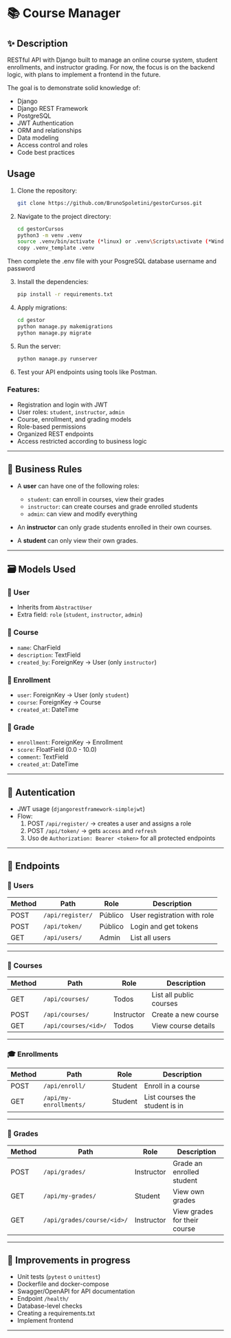 # 📚 Course Manager

## ✨ Description

RESTful API with Django built to manage an online course system, student enrollments, and instructor grading.
For now, the focus is on the backend logic, with plans to implement a frontend in the future.

The goal is to demonstrate solid knowledge of:
- Django
- Django REST Framework
- PostgreSQL
- JWT Authentication
- ORM and relationships
- Data modeling
- Access control and roles
- Code best practices

## Usage

1. Clone the repository:

   ```bash
   git clone https://github.com/BrunoSpoletini/gestorCursos.git
   ```

2. Navigate to the project directory:

   ```bash
   cd gestorCursos
   python3 -m venv .venv
   source .venv/bin/activate (*linux) or .venv\Scripts\activate (*Windows)
   copy .venv_template .venv
   ```
Then complete the .env file with your PosgreSQL database username and password

3. Install the dependencies:

   ```bash
   pip install -r requirements.txt
   ```

4. Apply migrations:

   ```bash
   cd gestor
   python manage.py makemigrations
   python manage.py migrate
   ```
   
5. Run the server:
   ```bash
   python manage.py runserver
   ```
   
7. Test your API endpoints using tools like Postman.

### Features:
- Registration and login with JWT
- User roles: `student`, `instructor`, `admin`
- Course, enrollment, and grading models
- Role-based permissions
- Organized REST endpoints
- Access restricted according to business logic
---

## 🧠 Business Rules

- A **user** can have one of the following roles:
  - `student`: can enroll in courses, view their grades
  - `instructor`: can create courses and grade enrolled students
  - `admin`: can view and modify everything

- An **instructor** can only grade students enrolled in their own courses.

- A **student** can only view their own grades.

---

## 🗃️ Models Used

### 🔹 User
- Inherits from `AbstractUser`
- Extra field: `role` (`student`, `instructor`, `admin`)

### 🔹 Course
- `name`: CharField
- `description`: TextField
- `created_by`: ForeignKey → User (only  `instructor`)

### 🔹 Enrollment
- `user`: ForeignKey → User (only  `student`)
- `course`: ForeignKey → Course
- `created_at`: DateTime

### 🔹 Grade
- `enrollment`: ForeignKey → Enrollment
- `score`: FloatField (0.0 - 10.0)
- `comment`: TextField
- `created_at`: DateTime

---

## 🔐 Autentication

- JWT usage (`djangorestframework-simplejwt`)
- Flow:
  1. POST `/api/register/` → creates a user and assigns a role
  2. POST `/api/token/` → gets  `access` and `refresh`
  3. Uso de `Authorization: Bearer <token>` for all protected endpoints
     
---

## 📡 Endpoints

### 👤 Users
| Method | Path                 | Role       | Description                       |
|--------|----------------------|------------|-----------------------------------|
| POST   | `/api/register/`     | Público    | 	User registration with role      |
| POST   | `/api/token/`        | Público    | 	Login and get tokens             |
| GET    | `/api/users/`        | Admin      | 	List all users                   |

---

### 📘 Courses
| Method | Path                 | Role       | Description                       |
|--------|----------------------|------------|-----------------------------------|
| GET    | `/api/courses/`      | Todos      | List all public courses           |
| POST   | `/api/courses/`      | Instructor | 	Create a new course              |
| GET    | `/api/courses/<id>/` | Todos      | 	View course details              |

---

### 🎓 Enrollments
| Method | Path                  | Role    | Description                          |
|--------|-----------------------|---------|--------------------------------------|
| POST   | `/api/enroll/`        | Student | 	Enroll in a course                  |
| GET    | `/api/my-enrollments/`| Student | List courses the student is in       |

---

### 📝 Grades
| Method | Path                    | Role       | Description                          |
|--------|-------------------------|------------|--------------------------------------|
| POST   | `/api/grades/`          | Instructor | Grade an enrolled student            |
| GET    | `/api/my-grades/`       | Student    | View own grades                      |
| GET    | `/api/grades/course/<id>/` | Instructor | 	View grades for their course     |

---

## 🧪 Improvements in progress
- Unit tests (`pytest` o `unittest`)
- Dockerfile and docker-compose
- Swagger/OpenAPI for API documentation
- Endpoint `/health/` 
- Database-level checks
- Creating a requirements.txt
- Implement frontend

---


